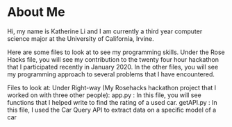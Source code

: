 # About Me
Hi, my name is Katherine Li and I am currently a third year computer science major at the University of California, Irvine. 

Here are some files to look at to see my programming skills. Under the Rose Hacks file, you will see my contribution to the twenty four hour hackathon that I participated recently in January 2020. In the other files, you will see my programming approach to several problems that I have encountered. 

Files to look at: 
Under Right-way (My Rosehacks hackathon project that I worked on with three other people):
app.py : In this file, you will see functions that I helped write to find the rating of a used car. 
getAPI.py : In this file, I used the Car Query API to extract data on a specific model of a car
